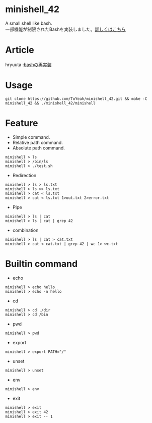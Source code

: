 # minishell_42
A small shell like bash.  
一部機能が制限されたBashを実装しました。[詳しくはこちら](https://hryuuta.hatenablog.com/entry/2021/11/04/034942)

# Article
hryuuta :[bashの再実装](https://hryuuta.hatenablog.com/entry/2021/11/04/034942)

# Usage

```
git clone https://github.com/ToYeah/minishell_42.git && make -C minishell_42 && ./minishell_42/minishell
```

# Feature

* Simple command.  
* Relative path command.  
* Absolute path command.  
```
minishell > ls
minishell > /bin/ls
minishell > ./test.sh
```
* Redirection

```
minishell > ls > ls.txt
minishell > ls >> ls.txt
minishell > cat < ls.txt
minishell > cat < ls.txt 1>out.txt 2>error.txt
```
* Pipe
```
minishell > ls | cat
minishell > ls | cat | grep 42
```
* combination
```
minishell > ls | cat > cat.txt
minishell > cat < cat.txt | grep 42 | wc 1> wc.txt
```

# Builtin command

* echo
```
minishell > echo hello
minishell > echo -n hello
```

* cd 
```
minishell > cd ./dir
minishell > cd /bin
```

* pwd
```
minishell > pwd
```

* export
```
minishell > export PATH="/"
```

* unset
```
minishell > unset
```

* env
```
minishell > env
```

* exit

```
minishell > exit
minishell > exit 42
minishell > exit -- 1
```
